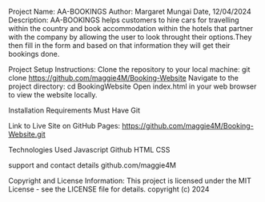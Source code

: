Project Name: AA-BOOKINGS
Author: Margaret Mungai
Date, 12/04/2024
Description:
AA-BOOKINGS helps customers to hire cars for travelling within the country and book accommodation within the hotels that partner with the company by allowing the user to  look throught their options.They then fill in the form and based on that information they will get their bookings done. 

Project Setup Instructions:
Clone the repository to your local machine: git clone https://github.com/maggie4M/Booking-Website
Navigate to the project directory: cd BookingWebsite
Open index.html in your web browser to view the website locally.

Installation Requirements
 Must Have Git

Link to Live Site on GitHub Pages:
https://github.com/maggie4M/Booking-Website.git

Technologies Used
Javascript
Github
HTML
CSS


support and contact details
github.com/maggie4M


Copyright and License Information:
This project is licensed under the MIT License - see the LICENSE file for details.
copyright (c) 2024


